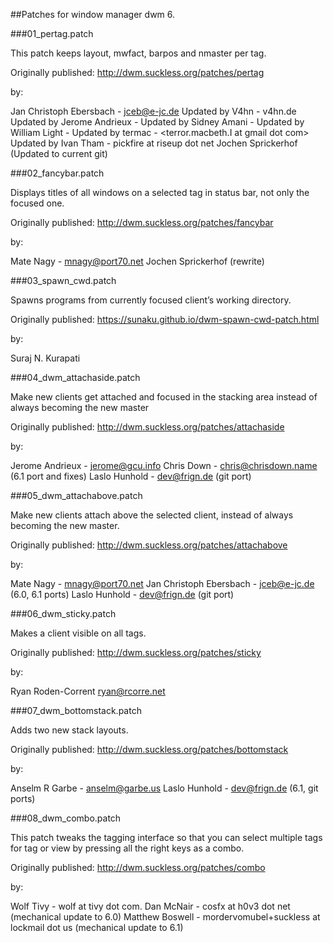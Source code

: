 ##Patches for window manager dwm 6.

###01_pertag.patch

This patch keeps layout, mwfact, barpos and nmaster per tag.

Originally published: http://dwm.suckless.org/patches/pertag

by:

Jan Christoph Ebersbach - jceb@e-jc.de
Updated by V4hn - v4hn.de
Updated by Jerome Andrieux - <jerome at gcu dot info>
Updated by Sidney Amani - <seed at uffs dot org>
Updated by William Light - <wrl at illest dot net>
Updated by termac - <terror.macbeth.I at gmail dot com>
Updated by Ivan Tham - pickfire at riseup dot net
Jochen Sprickerhof (Updated to current git)


###02_fancybar.patch

Displays titles of all windows on a selected tag in status bar, not only the focused one.

Originally published: http://dwm.suckless.org/patches/fancybar

by:

Mate Nagy - mnagy@port70.net
Jochen Sprickerhof (rewrite)


###03_spawn_cwd.patch

Spawns programs from currently focused client’s working directory.

Originally published: https://sunaku.github.io/dwm-spawn-cwd-patch.html

by:

Suraj N. Kurapati


###04_dwm_attachaside.patch

Make new clients get attached and focused in the stacking area instead of always becoming the new master

Originally published: http://dwm.suckless.org/patches/attachaside

by:

Jerome Andrieux - jerome@gcu.info
Chris Down - chris@chrisdown.name (6.1 port and fixes)
Laslo Hunhold - dev@frign.de (git port)

###05_dwm_attachabove.patch

Make new clients attach above the selected client, instead of always becoming the new master.

Originally published: http://dwm.suckless.org/patches/attachabove

by:

Mate Nagy - mnagy@port70.net
Jan Christoph Ebersbach - jceb@e-jc.de (6.0, 6.1 ports)
Laslo Hunhold - dev@frign.de (git port)

###06_dwm_sticky.patch

Makes a client visible on all tags.

Originally published: http://dwm.suckless.org/patches/sticky

by:

Ryan Roden-Corrent ryan@rcorre.net

###07_dwm_bottomstack.patch

Adds two new stack layouts.

Originally published: http://dwm.suckless.org/patches/bottomstack

by:

Anselm R Garbe - anselm@garbe.us
Laslo Hunhold - dev@frign.de (6.1, git ports)


###08_dwm_combo.patch

This patch tweaks the tagging interface so that you can select multiple tags for tag or view by pressing all the right keys as a combo.

Originally published: http://dwm.suckless.org/patches/combo

by:

Wolf Tivy - wolf at tivy dot com.
Dan McNair - cosfx at h0v3 dot net (mechanical update to 6.0)
Matthew Boswell - mordervomubel+suckless at lockmail dot us (mechanical update to 6.1)


